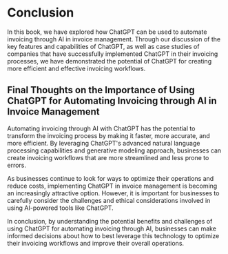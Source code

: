 # Conclusion

In this book, we have explored how ChatGPT can be used to automate invoicing through AI in invoice management. Through our discussion of the key features and capabilities of ChatGPT, as well as case studies of companies that have successfully implemented ChatGPT in their invoicing processes, we have demonstrated the potential of ChatGPT for creating more efficient and effective invoicing workflows.

Final Thoughts on the Importance of Using ChatGPT for Automating Invoicing through AI in Invoice Management
-----------------------------------------------------------------------------------------------------------

Automating invoicing through AI with ChatGPT has the potential to transform the invoicing process by making it faster, more accurate, and more efficient. By leveraging ChatGPT's advanced natural language processing capabilities and generative modeling approach, businesses can create invoicing workflows that are more streamlined and less prone to errors.

As businesses continue to look for ways to optimize their operations and reduce costs, implementing ChatGPT in invoice management is becoming an increasingly attractive option. However, it is important for businesses to carefully consider the challenges and ethical considerations involved in using AI-powered tools like ChatGPT.

In conclusion, by understanding the potential benefits and challenges of using ChatGPT for automating invoicing through AI, businesses can make informed decisions about how to best leverage this technology to optimize their invoicing workflows and improve their overall operations.

